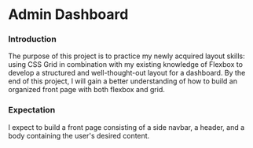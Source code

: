 # Admin Dashboard

### Introduction
The purpose of this project is to practice my newly acquired layout skills: using CSS Grid in combination with my existing knowledge of Flexbox to develop a structured and well-thought-out layout for a dashboard. By the end of this project, I will gain a better understanding of how to build an organized front page with both flexbox and grid.

### Expectation
I expect to build a front page consisting of a side navbar, a header, and a body containing the user's desired content.
